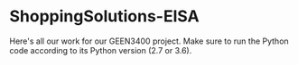 # ShoppingSolutions-ElSA
Here's all our work for our GEEN3400 project.
Make sure to run the Python code according to its Python version (2.7 or 3.6).
